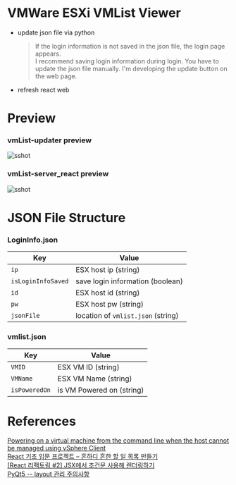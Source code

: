 # VMWare ESXi VMList Viewer

- update json file via python 
	> If the login information is not saved in the json file, the login page appears.  
I recommend saving login information during login.
  > You have to update the json file manually.
I'm developing the update button on the web page.

- refresh react web


# Preview 

### vmList-updater preview
![sshot](https://github.com/walt4771/ESXi-VMList_React/blob/main/preview-vmList-updater-v.210929.PNG)

### vmList-server_react preview
![sshot](https://github.com/walt4771/ESXi-VMList_React/blob/main/preview-vmList-server_react.png)


# JSON File Structure
### LoginInfo.json

|Key						|Value
|---------------|------------------------------------
|`ip`						|ESX host ip (string)
|`isLoginInfoSaved`			|save login information (boolean)
|`id`						|ESX host id (string)
|`pw`						|ESX host pw (string)
|`jsonFile`					|location of `vmlist.json` (string)

### vmlist.json

|Key						|Value
|---------------|------------------------------------
|`VMID`			|ESX VM ID (string)
|`VMName`		|ESX VM Name (string)
|`isPoweredOn`	|is VM Powered on (string)


# References

[Powering on a virtual machine from the command line when the host cannot be managed using vSphere Client](https://kb.vmware.com/s/article/1038043)
<br>
[React 기초 입문 프로젝트 – 흔하디 흔한 할 일 목록 만들기](https://velopert.com/3480)
<br>
[[React 리팩토링 #2] JSX에서 조건문 사용해 렌더링하기](https://velog.io/@hidaehyunlee/React-%EB%A6%AC%ED%8C%A9%ED%86%A0%EB%A7%81-2-JSX%EC%97%90%EC%84%9C-%EC%A1%B0%EA%B1%B4%EB%AC%B8-%EC%82%AC%EC%9A%A9%ED%95%B4-%EB%A0%8C%EB%8D%94%EB%A7%81%ED%95%98%EA%B8%B0)
<br>
[PyQt5 -- layout 관리 주의사항](https://freeprog.tistory.com/326)
